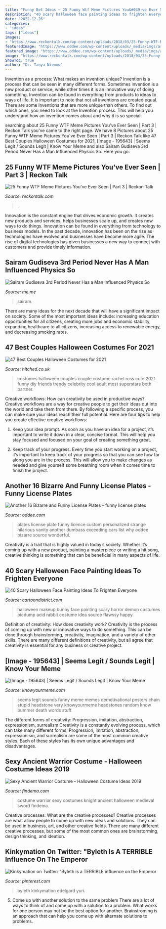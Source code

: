 ```yaml
---
title: "Funny Bet Ideas ~ 25 Funny Wtf Meme Pictures You&#039;ve Ever Seen"
description: "40 scary halloween face painting ideas to frighten everyone"
date: "2022-12-26"
categories:
- "ideas"
tags: ["ideas"]
images:
- "https://www.reckontalk.com/wp-content/uploads/2018/03/25-Funny-WTF-Meme-Pictures-Youve-Ever-Seen-Part-3-1.jpg"
featuredImage: "https://www.oddee.com/wp-content/uploads/_media/imgs/articles2/a97054_g032_2-boobies.jpg"
featured_image: "https://www.oddee.com/wp-content/uploads/_media/imgs/articles2/a97054_g032_2-boobies.jpg"
image: "https://www.reckontalk.com/wp-content/uploads/2018/03/25-Funny-WTF-Meme-Pictures-Youve-Ever-Seen-Part-3-1.jpg"
ShowToc: true
author: "Dr. Tanya Nienow"
---
```



Invention as a process: What makes an invention unique?
Invention is a process that can be seen in many different forms. Sometimes invention is a new product or service, while other times it is an innovative way of doing something. Invention can be found in everything from products to ideas to ways of life.
It is important to note that not all inventions are created equal. There are some inventions that are more unique than others. To find out which ones, you need to look at the Invention process. This will help you understand how an invention comes about and why it is so special.

	

		
searching about 25 Funny WTF Meme Pictures You&#039;ve Ever Seen | Part 3 | Reckon Talk you've came to the right page. We have 8 Pictures about 25 Funny WTF Meme Pictures You&#039;ve Ever Seen | Part 3 | Reckon Talk like 47 Best Couples Halloween Costumes for 2021, [Image - 195643] | Seems Legit / Sounds Legit | Know Your Meme and also Sairam Gudiseva 3rd Period Never Has a Man Influenced Physics So. Here you go:
		
    
## 25 Funny WTF Meme Pictures You&#039;ve Ever Seen | Part 3 | Reckon Talk

<img loading=lazy src="https://www.reckontalk.com/wp-content/uploads/2018/03/25-Funny-WTF-Meme-Pictures-Youve-Ever-Seen-Part-3-1.jpg" onerror="this.onerror=null;this.src='https://tse2.mm.bing.net/th?id=OIP.VbtBM8WPq8EPFsdifh8XmQHaHY&amp;pid=15.1';" alt="25 Funny WTF Meme Pictures You&#039;ve Ever Seen | Part 3 | Reckon Talk">

_Source: reckontalk.com_

>. 

	

Innovation is the constant engine that drives economic growth. It creates new products and services, helps businesses scale up, and creates new ways to do things. Innovation can be found in everything from technology to business models. In the past decade, innovation has been on the rise as technologies have evolved and businesses have become more agile. The rise of digital technologies has given businesses a new way to connect with customers and provide timely information.

    
## Sairam Gudiseva 3rd Period Never Has A Man Influenced Physics So

<img loading=lazy src="https://pics.me.me/thumb_sairam-gudiseva-3rd-period-never-has-a-man-influenced-physics-66506000.png" onerror="this.onerror=null;this.src='https://tse4.mm.bing.net/th?id=OIP.j4vI3ejPzFimsqWnYXFDEAAAAA&amp;pid=15.1';" alt="Sairam Gudiseva 3rd Period Never Has a Man Influenced Physics So">

_Source: me.me_

>sairam. 

	

There are many ideas for the next decade that will have a significant impact on society. Some of the most important ideas include: increasing education opportunities for all citizens, creating more jobs and economic stability, expanding healthcare to all citizens, increasing access to renewable energy, and decreasing smoking rates.

    
## 47 Best Couples Halloween Costumes For 2021

<img loading=lazy src="https://cdn0.hitched.co.uk/articles/images/1/1/6/9/img_69611/0615e27dc7ae5e44e71b8e86f8ec717c.jpg" onerror="this.onerror=null;this.src='https://tse1.mm.bing.net/th?id=OIP.dgXx8UHtXOXSb04kuBx_yAHaJ4&amp;pid=15.1';" alt="47 Best Couples Halloween Costumes for 2021">

_Source: hitched.co.uk_

>costumes halloween couples couple costume rachel ross cute 2021 funny diy friends trendy celebrity cool adult most superstars both partner. 

	

Creative workflows: How can creativity be used in productive ways?
Creative workflows are a way for creative people to get their ideas out into the world and take them from there. By following a specific process, you can make sure your ideas reach their full potential. Here are four tips to help you create effective creative workflows:
1. Keep your idea prompt. As soon as you have an idea for a project, it’s important to write it down in a clear, concise format. This will help you stay focused and focused on your goal of creating something great.

2. Keep track of your progress. Every time you start working on a project, it’s important to keep track of your progress so that you can see how far along you are in the process. This will allow you to make changes as needed and give yourself some breathing room when it comes time to finish the project.


    
## Another 16 Bizarre And Funny License Plates - Funny License Plates

<img loading=lazy src="https://www.oddee.com/wp-content/uploads/_media/imgs/articles2/a97054_g032_2-boobies.jpg" onerror="this.onerror=null;this.src='https://tse4.mm.bing.net/th?id=OIP.Tugr45m4SIgvI7AWi1DONQHaGT&amp;pid=15.1';" alt="Another 16 Bizarre and Funny License Plates - funny license plates">

_Source: oddee.com_

>plates license plate funny licence custom personalized strange hilarious vanity another dumbass exceeding cars list why oddee bizarre source wonderful. 

	

Creativity is a trait that is highly valued in today’s society. Whether it’s coming up with a new product, painting a masterpiece or writing a hit song, creative thinking is something that can be beneficial in many aspects of life.

    
## 40 Scary Halloween Face Painting Ideas To Frighten Everyone

<img loading=lazy src="http://www.cartoondistrict.com/wp-content/uploads/2017/08/Halloween-Face-Painting-Ideascc5846bde7d9ffd8c1a41428bd60eb0c-halloween-make-up-halloween-horror.jpg" onerror="this.onerror=null;this.src='https://tse3.mm.bing.net/th?id=OIP.y7EeVvE-OEDX_Mz9xILQOgHaJI&amp;pid=15.1';" alt="40 Scary Halloween Face Painting Ideas To Frighten Everyone">

_Source: cartoondistrict.com_

>halloween makeup bunny face painting scary horror demon costumes picdump acid rabbit costume idea source flawssy happy. 

	

Definition of creativity: How does creativity work?
Creativity is the process of coming up with new or innovative ways to do something. This can be done through brainstorming, creativity, imagination, and a variety of other skills. There are many different definitions of creativity, but all agree that creativity is essential for any business or creative project.

    
## [Image - 195643] | Seems Legit / Sounds Legit | Know Your Meme

<img loading=lazy src="http://i0.kym-cdn.com/photos/images/facebook/000/195/643/demotivational-posters-seems-legit31.jpg" onerror="this.onerror=null;this.src='https://tse2.mm.bing.net/th?id=OIP.z8zhOuw32JLnOqqScl_AjAHaGU&amp;pid=15.1';" alt="[Image - 195643] | Seems Legit / Sounds Legit | Know Your Meme">

_Source: knowyourmeme.com_

>seems legit sounds funny meme memes demotivational posters chain stupid headstone very knowyourmeme headstones random know bummer death words stuff. 

	

The different forms of creativity: Progression, imitation, abstraction, expressionism, surrealism
Creativity is a constantly evolving process, which can take many different forms. Progression, imitation, abstraction, expressionism, and surrealism are some of the most common creative styles. Each of these styles has its own unique advantages and disadvantages.

    
## Sexy Ancient Warrior Costume - Halloween Costume Ideas 2019

<img loading=lazy src="http://findema.com/wp-content/uploads/2014/10/halloween_20141289.jpg" onerror="this.onerror=null;this.src='https://tse4.mm.bing.net/th?id=OIP._u1lyLdkFq5Ul0k2YuJX-QHaKl&amp;pid=15.1';" alt="Sexy Ancient Warrior Costume - Halloween Costume Ideas 2019">

_Source: findema.com_

>costume warrior sexy costumes knight ancient halloween medieval sword findema. 

	

Creative processes: What are the creative processes?
Creative processes are what allow people to come up with new ideas and solutions. They can be used in business, art, and other creative fields. There are many different creative processes, but some of the most common ones are brainstorming, design thinking, and ideation.

    
## Kinkymation On Twitter: &quot;Byleth Is A TERRIBLE Influence On The Emperor

<img loading=lazy src="https://i.pinimg.com/originals/dc/60/25/dc6025339f9534aab0d199cdcfbd69a9.jpg" onerror="this.onerror=null;this.src='https://tse2.mm.bing.net/th?id=OIP.e05UI_Yrv2WDA-4FV4nQ-wHaNC&amp;pid=15.1';" alt="Kinkymation on Twitter: &quot;Byleth is a TERRIBLE influence on the Emperor">

_Source: pinterest.com_

>byleth kinkymation edelgard yuri. 

	

5. Come up with another solution to the same problem
There are a lot of ways to think of and come up with a solution to a problem. What works for one person may not be the best option for another. Brainstroming is an approach that can help you come up with alternate solutions to problems.

